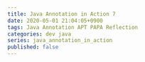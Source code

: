 ```yaml
---
title: Java Annotation in Action 7
date: 2020-05-01 21:04:05+0900
tags: Java Annotation APT PAPA Reflection
categories: dev java
series: java_annotation_in_action
published: false
---
```

